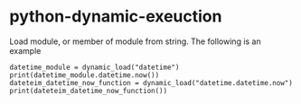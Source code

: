 # python-dynamic-exeuction

Load module, or member of module from string. The following is an example

```python3
datetime_module = dynamic_load("datetime")
print(datetime_module.datetime.now())
dateteim_datetime_now_function = dynamic_load("datetime.datetime.now")
print(dateteim_datetime_now_function())
```

